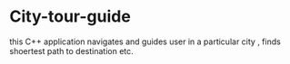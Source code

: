 # City-tour-guide
this C++ application navigates and guides user in a particular city  , finds shoertest path to destination etc.

